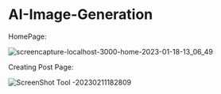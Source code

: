 # AI-Image-Generation
HomePage:

![screencapture-localhost-3000-home-2023-01-18-13_06_49](https://user-images.githubusercontent.com/51873193/218363075-03849e3b-1570-4efa-bc89-5b085079a8a8.png)

Creating Post Page:

![ScreenShot Tool -20230211182809](https://user-images.githubusercontent.com/51873193/218363234-1ff70182-ee7f-4a8c-b2c5-eb2f30c95d0a.png)
